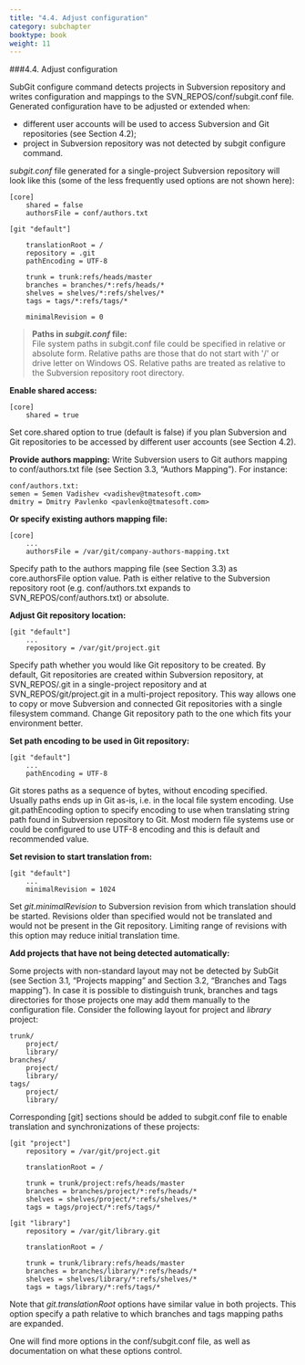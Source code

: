 ```yaml
---
title: "4.4. Adjust configuration"
category: subchapter
booktype: book
weight: 11
---
```

###4.4. Adjust configuration

SubGit configure command detects projects in Subversion repository and writes configuration and mappings to the SVN\_REPOS/conf/subgit.conf file. Generated configuration have to be adjusted or extended when:

+ different user accounts will be used to access Subversion and Git repositories (see Section 4.2);
+ project in Subversion repository was not detected by subgit configure command.

*subgit.conf* file generated for a single-project Subversion repository will look like this (some of the less frequently used options are not shown here):

    [core]
        shared = false
        authorsFile = conf/authors.txt

    [git "default"]

        translationRoot = /
        repository = .git
        pathEncoding = UTF-8

        trunk = trunk:refs/heads/master
        branches = branches/*:refs/heads/*
        shelves = shelves/*:refs/shelves/*
        tags = tags/*:refs/tags/*

        minimalRevision = 0

> **Paths in *subgit.conf* file:**<br>
> File system paths in subgit.conf file could be specified in relative or absolute form. Relative paths are those that do not start with '/' or drive letter on Windows OS. Relative paths are treated as relative to the Subversion repository root directory.

**Enable shared access:**

    [core]
        shared = true

Set core.shared option to true (default is false) if you plan Subversion and Git repositories to be accessed by different user accounts (see Section 4.2).

**Provide authors mapping:** Write Subversion users to Git authors mapping to conf/authors.txt file (see Section 3.3, “Authors Mapping”). For instance:

    conf/authors.txt:
    semen = Semen Vadishev <vadishev@tmatesoft.com>
    dmitry = Dmitry Pavlenko <pavlenko@tmatesoft.com>

**Or specify existing authors mapping file:**

    [core]
        ...
        authorsFile = /var/git/company-authors-mapping.txt

Specify path to the authors mapping file (see Section 3.3) as core.authorsFile option value. Path is either relative to the Subversion repository root (e.g. conf/authors.txt expands to SVN\_REPOS/conf/authors.txt) or absolute.

**Adjust Git repository location:**

    [git "default"]
        ...
        repository = /var/git/project.git


Specify path whether you would like Git repository to be created. By default, Git repositories are created within Subversion repository, at SVN\_REPOS/.git in a single-project repository and at SVN\_REPOS/git/project.git in a multi-project repository. This way allows one to copy or move Subversion and connected Git repositories with a single filesystem command. Change Git repository path to the one which fits your environment better.

**Set path encoding to be used in Git repository:**

    [git "default"]
        ...
        pathEncoding = UTF-8

Git stores paths as a sequence of bytes, without encoding specified. Usually paths ends up in Git as-is, i.e. in the local file system encoding. Use git.pathEncoding option to specify encoding to use when translating string path found in Subversion repository to Git. Most modern file systems use or could be configured to use UTF-8 encoding and this is default and recommended value.

**Set revision to start translation from:**

    [git "default"]
        ...
        minimalRevision = 1024

Set *git.minimalRevision* to Subversion revision from which translation should be started. Revisions older than specified would not be translated and would not be present in the Git repository. Limiting range of revisions with this option may reduce initial translation time.

**Add projects that have not being detected automatically:**

Some projects with non-standard layout may not be detected by SubGit (see Section 3.1, “Projects mapping” and Section 3.2, “Branches and Tags mapping”). In case it is possible to distinguish trunk, branches and tags directories for those projects one may add them manually to the configuration file. Consider the following layout for project and *library* project:

    trunk/
        project/
        library/
    branches/
        project/
        library/
    tags/
        project/
        library/

Corresponding [git] sections should be added to subgit.conf file to enable translation and synchronizations of these projects:

    [git "project"]
        repository = /var/git/project.git

        translationRoot = /

        trunk = trunk/project:refs/heads/master
        branches = branches/project/*:refs/heads/*
        shelves = shelves/project/*:refs/shelves/*
        tags = tags/project/*:refs/tags/*

    [git "library"]
        repository = /var/git/library.git

        translationRoot = /

        trunk = trunk/library:refs/heads/master
        branches = branches/library/*:refs/heads/*
        shelves = shelves/library/*:refs/shelves/*
        tags = tags/library/*:refs/tags/*

Note that *git.translationRoot* options have similar value in both projects. This option specify a path relative to which branches and tags mapping paths are expanded.

One will find more options in the conf/subgit.conf file, as well as documentation on what these options control.